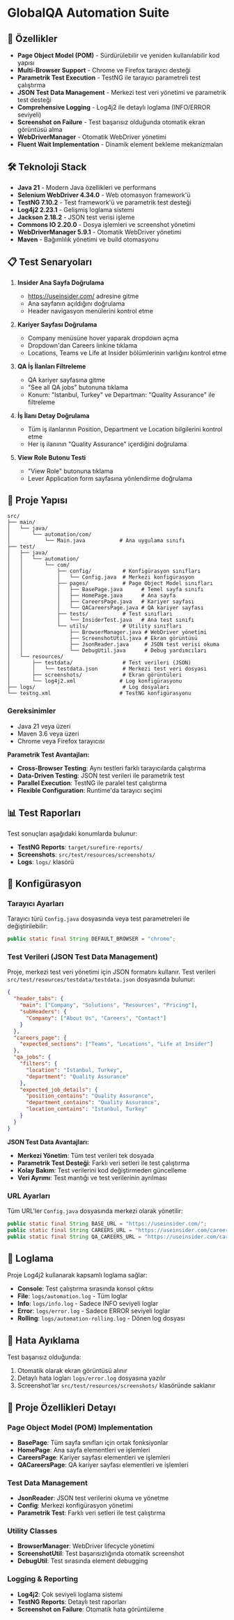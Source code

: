 # GlobalQA Automation Suite 

## 🚀 Özellikler

- **Page Object Model (POM)** - Sürdürülebilir ve yeniden kullanılabilir kod yapısı
- **Multi-Browser Support** - Chrome ve Firefox tarayıcı desteği
- **Parametrik Test Execution** - TestNG ile tarayıcı parametreli test çalıştırma
- **JSON Test Data Management** - Merkezi test veri yönetimi ve parametrik test desteği
- **Comprehensive Logging** - Log4j2 ile detaylı loglama (INFO/ERROR seviyeli)
- **Screenshot on Failure** - Test başarısız olduğunda otomatik ekran görüntüsü alma
- **WebDriverManager** - Otomatik WebDriver yönetimi
- **Fluent Wait Implementation** - Dinamik element bekleme mekanizmaları

## 🛠️ Teknoloji Stack

- **Java 21** - Modern Java özellikleri ve performans
- **Selenium WebDriver 4.34.0** - Web otomasyon framework'ü
- **TestNG 7.10.2** - Test framework'ü ve parametrik test desteği
- **Log4j2 2.23.1** - Gelişmiş loglama sistemi
- **Jackson 2.18.2** - JSON test verisi işleme
- **Commons IO 2.20.0** - Dosya işlemleri ve screenshot yönetimi
- **WebDriverManager 5.9.1** - Otomatik WebDriver yönetimi
- **Maven** - Bağımlılık yönetimi ve build otomasyonu

## 📋 Test Senaryoları

1. **Insider Ana Sayfa Doğrulama**
   - https://useinsider.com/ adresine gitme
   - Ana sayfanın açıldığını doğrulama
   - Header navigasyon menülerini kontrol etme

2. **Kariyer Sayfası Doğrulama**
   - Company menüsüne hover yaparak dropdown açma
   - Dropdown'dan Careers linkine tıklama
   - Locations, Teams ve Life at Insider bölümlerinin varlığını kontrol etme

3. **QA İş İlanları Filtreleme**
   - QA kariyer sayfasına gitme
   - "See all QA jobs" butonuna tıklama
   - Konum: "Istanbul, Turkey" ve Departman: "Quality Assurance" ile filtreleme

4. **İş İlanı Detay Doğrulama**
   - Tüm iş ilanlarının Position, Department ve Location bilgilerini kontrol etme
   - Her iş ilanının "Quality Assurance" içerdiğini doğrulama

5. **View Role Butonu Testi**
   - "View Role" butonuna tıklama
   - Lever Application form sayfasına yönlendirme doğrulama

## 📁 Proje Yapısı

```
src/
├── main/
│   └── java/
│       └── automation/com/
│           └── Main.java           # Ana uygulama sınıfı
├── test/
│   ├── java/
│   │   └── automation/
│   │       └── com/
│   │           ├── config/          # Konfigürasyon sınıfları
│   │           │   └── Config.java  # Merkezi konfigürasyon
│   │           ├── pages/           # Page Object Model sınıfları
│   │           │   ├── BasePage.java      # Temel sayfa sınıfı
│   │           │   ├── HomePage.java      # Ana sayfa
│   │           │   ├── CareersPage.java   # Kariyer sayfası
│   │           │   └── QACareersPage.java # QA kariyer sayfası
│   │           ├── tests/           # Test sınıfları
│   │           │   └── InsiderTest.java   # Ana test sınıfı
│   │           └── utils/           # Utility sınıfları
│   │               ├── BrowserManager.java # WebDriver yönetimi
│   │               ├── ScreenshotUtil.java # Ekran görüntüsü
│   │               ├── JsonReader.java     # JSON test verisi okuma
│   │               └── DebugUtil.java      # Debug yardımcıları
│   └── resources/
│       ├── testdata/                # Test verileri (JSON)
│       │   └── testdata.json        # Merkezi test veri dosyası
│       ├── screenshots/             # Ekran görüntüleri
│       └── log4j2.xml              # Log konfigürasyonu
├── logs/                            # Log dosyaları
└── testng.xml                      # TestNG konfigürasyonu
```

### Gereksinimler
- Java 21 veya üzeri
- Maven 3.6 veya üzeri
- Chrome veya Firefox tarayıcısı

**Parametrik Test Avantajları:**
- **Cross-Browser Testing**: Aynı testleri farklı tarayıcılarda çalıştırma
- **Data-Driven Testing**: JSON test verileri ile parametrik test
- **Parallel Execution**: TestNG ile paralel test çalıştırma
- **Flexible Configuration**: Runtime'da tarayıcı seçimi

## 📊 Test Raporları

Test sonuçları aşağıdaki konumlarda bulunur:
- **TestNG Reports**: `target/surefire-reports/`
- **Screenshots**: `src/test/resources/screenshots/`
- **Logs**: `logs/` klasörü

## 🔧 Konfigürasyon

### Tarayıcı Ayarları
Tarayıcı türü `Config.java` dosyasında veya test parametreleri ile değiştirilebilir:
```java
public static final String DEFAULT_BROWSER = "chrome";
```

### Test Verileri (JSON Test Data Management)

Proje, merkezi test veri yönetimi için JSON formatını kullanır. Test verileri `src/test/resources/testdata/testdata.json` dosyasında bulunur:

```json
{
  "header_tabs": {
    "main": ["Company", "Solutions", "Resources", "Pricing"],
    "subHeaders": {
      "Company": ["About Us", "Careers", "Contact"]
    }
  },
  "careers_page": {
    "expected_sections": ["Teams", "Locations", "Life at Insider"]
  },
  "qa_jobs": {
    "filters": {
      "location": "Istanbul, Turkey",
      "department": "Quality Assurance"
    },
    "expected_job_details": {
      "position_contains": "Quality Assurance",
      "department_contains": "Quality Assurance",
      "location_contains": "Istanbul, Turkey"
    }
  }
}
```

**JSON Test Data Avantajları:**
- **Merkezi Yönetim**: Tüm test verileri tek dosyada
- **Parametrik Test Desteği**: Farklı veri setleri ile test çalıştırma
- **Kolay Bakım**: Test verilerini kod değiştirmeden güncelleme
- **Veri Ayrımı**: Test mantığı ve test verilerinin ayrılması

### URL Ayarları
Tüm URL'ler `Config.java` dosyasında merkezi olarak yönetilir:
```java
public static final String BASE_URL = "https://useinsider.com/";
public static final String CAREERS_URL = "https://useinsider.com/careers/";
public static final String QA_CAREERS_URL = "https://useinsider.com/careers/quality-assurance/";
```

## 📝 Loglama

Proje Log4j2 kullanarak kapsamlı loglama sağlar:
- **Console**: Test çalıştırma sırasında konsol çıktısı
- **File**: `logs/automation.log` - Tüm loglar
- **Info**: `logs/info.log` - Sadece INFO seviyeli loglar
- **Error**: `logs/error.log` - Sadece ERROR seviyeli loglar
- **Rolling**: `logs/automation-rolling.log` - Dönen log dosyası

## 🐛 Hata Ayıklama

Test başarısız olduğunda:
1. Otomatik olarak ekran görüntüsü alınır
2. Detaylı hata logları `logs/error.log` dosyasına yazılır
3. Screenshot'lar `src/test/resources/screenshots/` klasöründe saklanır

## 🔧 Proje Özellikleri Detayı

### Page Object Model (POM) Implementation
- **BasePage**: Tüm sayfa sınıfları için ortak fonksiyonlar
- **HomePage**: Ana sayfa elementleri ve işlemleri
- **CareersPage**: Kariyer sayfası elementleri ve işlemleri  
- **QACareersPage**: QA kariyer sayfası elementleri ve işlemleri

### Test Data Management
- **JsonReader**: JSON test verilerini okuma ve yönetme
- **Config**: Merkezi konfigürasyon yönetimi
- **Parametrik Test**: Farklı veri setleri ile test çalıştırma

### Utility Classes
- **BrowserManager**: WebDriver lifecycle yönetimi
- **ScreenshotUtil**: Test başarısızlığında otomatik screenshot
- **DebugUtil**: Test sırasında element debugging

### Logging & Reporting
- **Log4j2**: Çok seviyeli loglama sistemi
- **TestNG Reports**: Detaylı test raporları
- **Screenshot on Failure**: Otomatik hata görüntüleme